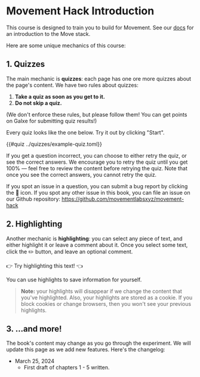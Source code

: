 # Movement Hack Introduction

This course is designed to train you to build for Movement. See our [docs](https://docs.movementlabs.xyz/) for an introduction to the Move stack.

Here are some unique mechanics of this course:

## 1. Quizzes

The main mechanic is **quizzes**: each page has one ore more quizzes about the page's content. We have two rules about quizzes:

1. **Take a quiz as soon as you get to it.**
2. **Do not skip a quiz.**

(We don't enforce these rules, but please follow them! You can get points on Galxe for submitting quiz results!)

Every quiz looks like the one below. Try it out by clicking "Start".

{{#quiz ../quizzes/example-quiz.toml}}

If you get a question incorrect, you can choose to either retry the quiz, or see the correct answers. We encourage you to retry the quiz until you get 100% &mdash; feel free to review the content before retrying the quiz. Note that once you see the correct answers, you cannot retry the quiz.

If you spot an issue in a question, you can submit a bug report by clicking the 🐞 icon. If you spot any other issue in this book, you can file an issue on our Github repository: <https://github.com/movementlabsxyz/movement-hack>

## 2. Highlighting

Another mechanic is **highlighting**: you can select any piece of text, and either highlight it or leave a comment about it. Once you select some text, click the ✏️ button, and leave an optional comment.

👉 Try highlighting this text! 👈

You can use highlights to save information for yourself. 

> **Note:** your highlights will disappear if we change the content that you've highlighted. Also, your highlights are stored as a cookie. If you block cookies or change browsers, then you won't see your previous highlights.

## 3. ...and more!

The book's content may change as you go through the experiment. We will update this page as we add new features. Here's the changelog:

* March 25, 2024
  * First draft of chapters 1 - 5 written.
